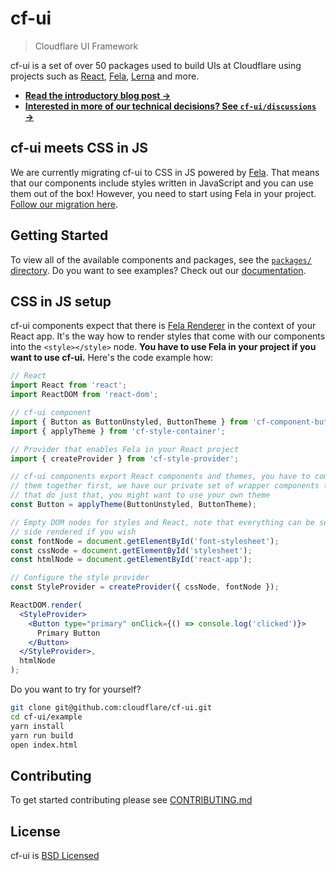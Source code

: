 # cf-ui

> Cloudflare UI Framework

cf-ui is a set of over 50 packages used to build UIs at Cloudflare using
projects such as [React](https://facebook.github.io/react/),
[Fela](http://fela.js.org), [Lerna](https://lernajs.io) and more.

- **[Read the introductory blog post &rarr;](https://blog.cloudflare.com/cf-ui/)**
- **[Interested in more of our technical decisions? See `cf-ui/discussions` &rarr;](discussions)**

## cf-ui meets CSS in JS

We are currently migrating cf-ui to CSS in JS powered by [Fela](https://github.com/rofrischmann/fela). That means that our components include styles written in JavaScript and you can use them out of the box! However, you need to start using Fela in your project. [Follow our migration here](https://github.com/cloudflare/cf-ui/issues/100).

## Getting Started

To view all of the available components and packages, see the [`packages/` directory](packages). Do you want to see examples? Check out our [documentation](https://cloudflare.github.io/cf-ui/).

## CSS in JS setup

cf-ui components expect that there is [Fela Renderer](http://fela.js.org/docs/basics/Renderer.html) in the context of your React app. It's the way how to render styles that come with our components into the `<style></style>` node. **You have to use Fela in your project if you want to use cf-ui.** Here's the code example how:

```jsx
// React
import React from 'react';
import ReactDOM from 'react-dom';

// cf-ui component
import { Button as ButtonUnstyled, ButtonTheme } from 'cf-component-button';
import { applyTheme } from 'cf-style-container';

// Provider that enables Fela in your React project
import { createProvider } from 'cf-style-provider';

// cf-ui components export React components and themes, you have to combine
// them together first, we have our private set of wrapper components (cf-ux)
// that do just that, you might want to use your own theme
const Button = applyTheme(ButtonUnstyled, ButtonTheme);

// Empty DOM nodes for styles and React, note that everything can be server
// side rendered if you wish
const fontNode = document.getElementById('font-stylesheet');
const cssNode = document.getElementById('stylesheet');
const htmlNode = document.getElementById('react-app');

// Configure the style provider
const StyleProvider = createProvider({ cssNode, fontNode });

ReactDOM.render(
  <StyleProvider>
    <Button type="primary" onClick={() => console.log('clicked')}>
      Primary Button
    </Button>
  </StyleProvider>,
  htmlNode
);
```

Do you want to try for yourself?

```sh
git clone git@github.com:cloudflare/cf-ui.git
cd cf-ui/example
yarn install
yarn run build
open index.html
```

## Contributing

To get started contributing please see [CONTRIBUTING.md](CONTRIBUTING.md)

## License

cf-ui is [BSD Licensed](LICENSE)
